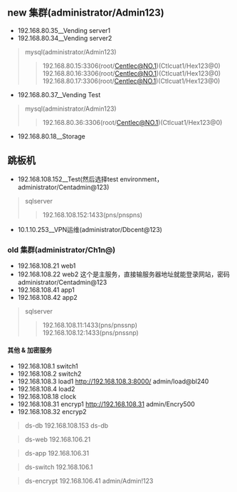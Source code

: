 ## new 集群(administrator/Admin123)
* 192.168.80.35__Vending server1
* 192.168.80.34__Vending server2
> mysql(administrator/Admin123)
>> 192.168.80.15:3306(root/Centlec@NO.1)(Ctlcuat1/Hex123@0)
>> 192.168.80.16:3306(root/Centlec@NO.1)(Ctlcuat1/Hex123@0)
>> 192.168.80.17:3306(root/Centlec@NO.1)(Ctlcuat1/Hex123@0)

* 192.168.80.37__Vending Test
> mysql(administrator/Admin123)
>> 192.168.80.36:3306(root/Centlec@NO.1)(Ctlcuat1/Hex123@0)

* 192.168.80.18__Storage

## 跳板机
* 192.168.108.152__Test(然后选择test environment，administrator/Centadmin@123)
> sqlserver
>> 192.168.108.152:1433(pns/pnspns)
* 10.1.10.253__VPN运维(administrator/Dbcent@123)
### old 集群(administrator/Ch1n@)
* 192.168.108.21 web1
* 192.168.108.22 web2     这个是主服务，直接输服务器地址就能登录网站，密码administrator/Centadmin@123
* 192.168.108.41 app1
* 192.168.108.42 app2
> sqlserver
>> 192.168.108.11:1433(pns/pnssnp)
>> 192.168.108.12:1433(pns/pnssnp)
#### 其他 & 加密服务
* 192.168.108.1  switch1
* 192.168.108.2  switch2
* 192.168.108.3  load1               http://192.168.108.3:8000/     admin/load@bl240
* 192.168.108.4  load2
* 192.168.108.18 clock
* 192.168.108.31 encryp1             http://192.168.108.31          admin/Encry500
* 192.168.108.32 encryp2
> ds-db
192.168.108.153 ds-db

> ds-web
192.168.106.21

> ds-app
192.168.106.31

> ds-switch
192.168.106.1

> ds-encrypt
192.168.106.41      admin/Admin!123